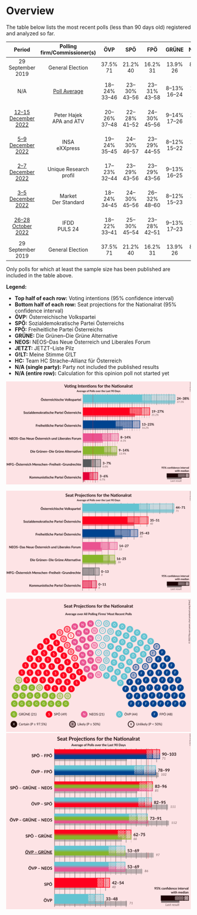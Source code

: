 # Overview

The table below lists the most recent polls (less than 90 days old) registered and analyzed so far.

| Period     | Polling firm/Commissioner(s) | ÖVP | SPÖ | FPÖ | GRÜNE | NEOS | JETZT | G!LT | HC |
|:----------:|:----------------------------:|:--:|:--:|:--:|:--:|:--:|:--:|:--:|:--:|
| 29 September 2019 | General Election | 37.5% <br> 71 | 21.2% <br> 40 | 16.2% <br> 31 | 13.9% <br> 26 | 8.1% <br> 15 | 1.9% <br> 0 | 0.0% <br> 0 | 0.0% <br> 0 |
| N/A | [Poll Average](average.html) | 18–24% <br> 33–46 | 23–30% <br> 43–56 | 23–31% <br> 43–58 | 8–13% <br> 16–24 | 7–13% <br> 13–24 | N/A <br> N/A | N/A <br> N/A | N/A <br> N/A |
| [12–15 December 2022](2022-12-15-PeterHajek.html) | Peter Hajek <br> APA and ATV | 20–26% <br> 37–48 | 22–28% <br> 41–52 | 24–30% <br> 45–56 | 9–14% <br> 17–26 | 9–14% <br> 17–26 | N/A <br> N/A | N/A <br> N/A | N/A <br> N/A |
| [5–9 December 2022](2022-12-09-INSA.html) | INSA <br> eXXpress | 19–24% <br> 35–45 | 24–30% <br> 46–57 | 23–29% <br> 44–55 | 8–12% <br> 15–22 | 6–10% <br> 12–18 | N/A <br> N/A | N/A <br> N/A | N/A <br> N/A |
| [2–7 December 2022](2022-12-07-UniqueResearch.html) | Unique Research <br> profil | 17–23% <br> 32–44 | 23–29% <br> 43–56 | 23–29% <br> 43–56 | 9–13% <br> 16–25 | 8–12% <br> 15–23 | N/A <br> N/A | N/A <br> N/A | N/A <br> N/A |
| [3–5 December 2022](2022-12-05-Market.html) | Market <br> Der Standard | 18–24% <br> 34–45 | 24–30% <br> 45–56 | 26–32% <br> 48–60 | 8–12% <br> 15–23 | 9–13% <br> 17–25 | N/A <br> N/A | N/A <br> N/A | N/A <br> N/A |
| [26–28 October 2022](2022-10-28-IFDD.html) | IFDD <br> PULS 24 | 18–22% <br> 33–41 | 25–30% <br> 45–54 | 23–28% <br> 42–51 | 9–13% <br> 17–23 | 9–13% <br> 17–24 | N/A <br> N/A | N/A <br> N/A | N/A <br> N/A |
| 29 September 2019 | General Election | 37.5% <br> 71 | 21.2% <br> 40 | 16.2% <br> 31 | 13.9% <br> 26 | 8.1% <br> 15 | 1.9% <br> 0 | 0.0% <br> 0 | 0.0% <br> 0 |

Only polls for which at least the sample size has been published are included in the table above.

**Legend:**
+ **Top half of each row:** Voting intentions (95% confidence interval)
+ **Bottom half of each row:** Seat projections for the Nationalrat (95% confidence interval)
+ **ÖVP:** Österreichische Volkspartei
+ **SPÖ:** Sozialdemokratische Partei Österreichs
+ **FPÖ:** Freiheitliche Partei Österreichs
+ **GRÜNE:** Die Grünen–Die Grüne Alternative
+ **NEOS:** NEOS–Das Neue Österreich und Liberales Forum
+ **JETZT:** JETZT–Liste Pilz
+ **G!LT:** Meine Stimme G!LT
+ **HC:** Team HC Strache–Allianz für Österreich
+ **N/A (single party):** Party not included the published results
+ **N/A (entire row):** Calculation for this opinion poll not started yet


![Graph with voting intentions not yet produced](average.png "Voting Intentions")

![Graph with seats not yet produced](average-seats.png "Seats")

![Graph with seating plan not yet produced](average-seating-plan.png "Seating Plan")
![Graph with coalitions seats not yet produced](average-coalitions-seats.png "Coalitions Seats")
